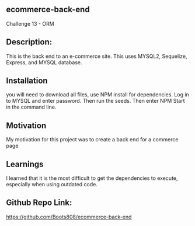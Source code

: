 ## ecommerce-back-end

Challenge 13 - ORM

## Description:

This is the back end to an e-commerce site. This uses MYSQL2, Sequelize, Express, and MYSQL database.

## Installation

you will need to download all files, use NPM install for dependencies. Log in to MYSQL and enter password. Then run the seeds. Then enter NPM Start in the command line.

## Motivation

My motivation for this project was to create a back end for a commerce page

## Learnings

I learned that it is the most difficult to get the dependencies to execute, especially when using outdated code.

## Github Repo Link:

https://github.com/Boots808/ecommerce-back-end
